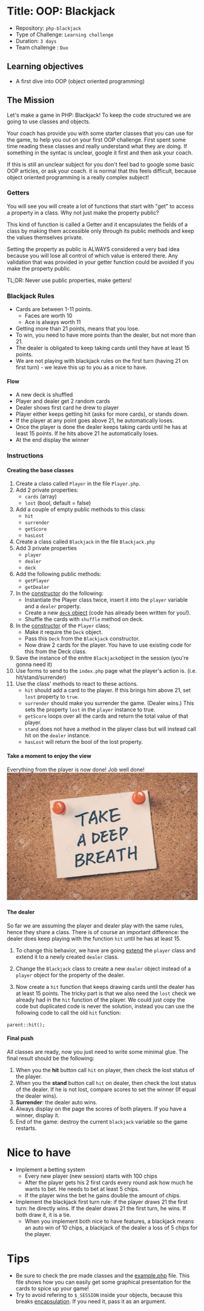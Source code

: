 # Title: OOP: Blackjack

- Repository: `php-blackjack`
- Type of Challenge: `Learning challenge`
- Duration: `3 days`
- Team challenge : `Duo`

## Learning objectives
- A first dive into OOP (object oriented programming)

## The Mission
Let's make a game in PHP: Blackjack!
To keep the code structured we are going to use classes and objects.

Your coach has provide you with some starter classes that you can use for the game, to help you out on your first OOP challenge. First spent some time reading these classes and really understand what they are doing. If something in the syntac is unclear, google it first and then ask your coach.

If this is still an unclear subject for you don't feel bad to google some basic OOP articles, or ask your coach. it is normal that this feels difficult, because object oriented programming is a really complex subject!

### Getters
You will see you will create a lot of functions that start with "get" to access a property in a class. Why not just make the property public?

This kind of function is called a Getter and it encapsulates the fields of a class by making them accessible only through its public methods and keep the values themselves private. 

Setting the property as public is ALWAYS considered a very bad idea because you will lose all control of which value is entered there. Any validation that was provided in your getter function could be avoided if you make the property public.

TL;DR: Never use public properties, make getters!

### Blackjack Rules
- Cards are between 1-11 points.
    - Faces are worth 10
    - Ace is always worth 11
- Getting more than 21 points, means that you lose.
- To win, you need to have more points than the dealer, but not more than 21.
- The dealer is obligated to keep taking cards until they have at least 15 points.
- We are not playing with blackjack rules on the first turn (having 21 on first turn) - we leave this up to you as a nice to have.

#### Flow
  - A new deck is shuffled
  - Player and dealer get 2 random cards
  - Dealer shows first card he drew to player
  - Player either keeps getting hit (asks for more cards), or stands down.
  - If the player at any point goes above 21, he automatically loses.
  - Once the player is done the dealer keeps taking cards until he has at least 15 points. If he hits above 21 he automatically loses.
  - At the end display the winner

### Instructions
#### Creating the base classes
1. Create a class called `Player` in the file `Player.php`.
1. Add 2 private properties:
    - `cards` (array)
    - `lost` (bool, default = false)
1. Add a couple of empty public methods to this class: 
	- `hit`
	- `surrender`
	- `getScore`
	- `hasLost`
1. Create a class called `Blackjack` in the file `Blackjack.php`
1. Add 3 private properties 
    - `player`
    - `dealer`
    - `deck`
1. Add the following public methods:
    - `getPlayer`
    - `getDealer`
1. In the [constructor](https://www.php.net/manual/en/language.oop5.decon.php) do the following:
    - Instantiate the Player class twice, insert it into the `player` variable and a `dealer` property.
    - Create a new [`deck` object](code/Deck.php) (code has already been written for you!).
    - Shuffle the cards with `shuffle` method on deck.
1. In the [constructor](https://www.php.net/manual/en/language.oop5.decon.php) of the `Player` class;
    - Make it require the `Deck` object.
    - Pass this `Deck` from the `Blackjack` constructor.
    - Now draw 2 cards for the player. You have to use existing code for this from the Deck class.
1. Save the instance of the enitre `Blackjack`object in the session (you're gonna need it)
1. Use forms to send to the `index.php` page what the player's action is. (i.e. hit/stand/surrender)
1. Use the class' methods to react to these actions.
    - `hit` should add a card to the player. If this brings him above 21, set `lost` property to `true`.
    - `surrender` should make you surrender the game. (Dealer wins.)
        This sets the property `lost` in the `player` instance to true.
    - `getScore` loops over all the cards and return the total value of that player.
    - `stand` does not have a method in the player class but will instead call hit on the `dealer` instance.
    - `hasLost` will return the bool of the lost property.
    
#### Take a moment to enjoy the view
Everything from the player is now done! Job well done!
![Don't forget to breathe](resources/breath.jpg)

#### The dealer
So far we are assuming the player and dealer play with the same rules, hence they share a class. There is of course an important difference: the dealer does keep playing with the function `hit` until he has at least 15.

1. To change this behavior, we have are going [extend](https://www.php.net/manual/en/language.oop5.inheritance.php) the `player` class and extend it to a newly created `dealer` class. 

1. Change the `Blackjack` class to create a new `dealer` object instead of a `player` object for the property of the dealer. 

1. Now create a `hit` function that keeps drawing cards until the dealer has at least 15 points. The tricky part is that we also need the `lost` check we already had in the `hit` function of the player. We could just copy the code but duplicated code is never the solution, instead you can use the following code to call the old `hit` function:

```parent::hit();```

#### Final push
All classes are ready, now you just need to write some minimal glue. The final result should be the following:

1. When you the **hit** button call `hit` on player, then check the lost status of the player. 
1. When you the **stand** button call `hit` on dealer, then check the lost status of the dealer. If he is not lost, compare scores to set the winner (If equal the dealer wins). 
1. **Surrender**: the dealer auto wins.
1. Always display on the page the scores of both players. If you have a winner, display it.
1. End of the game: destroy the current `blackjack` variable so the game restarts.
    
# Nice to have
- Implement a betting system
    - Every new player (new session) starts with 100 chips
    - After the player gets his 2 first cards every round ask how much he wants to bet. He needs to bet at least 5 chips. 
     - If the player wins the bet he gains double the amount of chips.
- Implement the blackjack first turn rule: if the player draws 21 the first turn: he directly wins. If the dealer draws 21 the first turn, he wins. If both draw it, it is a tie. 
    - When you implement both nice to have features, a blackjack means an auto win of 10 chips, a blackjack of the dealer a loss of 5 chips for the player.
    
# Tips
- Be sure to check the pre made classes and the [example.php](code/example.php) file. This file shows how you can easily get some graphical presentation for the cards to spice up your game!
- Try to avoid refering to `$_SESSION` inside your objects, because this breaks [encapsulation](https://en.wikipedia.org/wiki/Encapsulation_(computer_programming)). If you need it, pass it as an argument.
